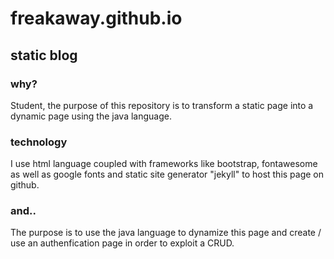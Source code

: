 # freakaway.github.io

## static blog

### why?

Student, the purpose of this repository is to transform a static page into a dynamic page using the java language.

### technology

I use html language coupled with frameworks like bootstrap, fontawesome as well as google fonts and static site generator "jekyll" to host this page on github.

### and..

The purpose is to use the java language to dynamize this page and create / use an authenfication page in order to exploit a CRUD.
